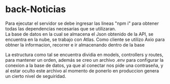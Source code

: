 # back-Noticias

Para ejecutar el servidor se debe ingresar las lineas "npm i" para obtener todas las dependencias necesarias que se utilizaran.
<br>
La base de datos en la cual se almacena el Json obtenido de la API, se encuentra en la nube, se trabajo con Atlas.
Como cliente se utilizo Axio para obtner la informacion, recorrer e ir almacenando dentro de la base

La estructura como tal se encuentra dividia en models, controllers y routes, para mantener un orden, además se creo un archivo .env para configurar la conexion a la base de datos, ya que al conectar nos pide una contraseña, y al estar oculto este archivo al momento de ponerlo en produccion genera un cierto nivel de seguiridad.

